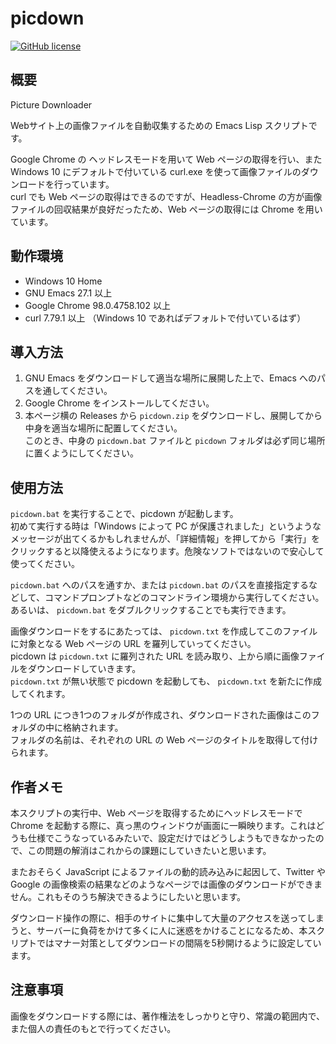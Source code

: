 

# picdown

[![GitHub license](<https://img.shields.io/github/license/suyeden/picdown?color=blue>)](<https://github.com/suyeden/picdown/blob/master/LICENSE>)  


## 概要

Picture Downloader  

Webサイト上の画像ファイルを自動収集するための Emacs Lisp スクリプトです。  

Google Chrome の ヘッドレスモードを用いて Web ページの取得を行い、また Windows 10 にデフォルトで付いている curl.exe を使って画像ファイルのダウンロードを行っています。  
curl でも Web ページの取得はできるのですが、Headless-Chrome の方が画像ファイルの回収結果が良好だったため、Web ページの取得には Chrome を用いています。  


## 動作環境

-   Windows 10 Home
-   GNU Emacs 27.1 以上
-   Google Chrome 98.0.4758.102 以上
-   curl 7.79.1 以上 （Windows 10 であればデフォルトで付いているはず）


## 導入方法

1.  GNU Emacs をダウンロードして適当な場所に展開した上で、Emacs へのパスを通してください。
2.  Google Chrome をインストールしてください。
3.  本ページ横の Releases から `picdown.zip` をダウンロードし、展開してから中身を適当な場所に配置してください。  
    このとき、中身の `picdown.bat` ファイルと `picdown` フォルダは必ず同じ場所に置くようにしてください。


## 使用方法

`picdown.bat` を実行することで、picdown が起動します。  
初めて実行する時は「Windows によって PC が保護されました」というようなメッセージが出てくるかもしれませんが、「詳細情報」を押してから「実行」をクリックすると以降使えるようになります。危険なソフトではないので安心して使ってください。  

`picdown.bat` へのパスを通すか、または `picdown.bat` のパスを直接指定するなどして、コマンドプロンプトなどのコマンドライン環境から実行してください。  
あるいは、 `picdown.bat` をダブルクリックすることでも実行できます。  

画像ダウンロードをするにあたっては、 `picdown.txt` を作成してこのファイルに対象となる Web ページの URL を羅列していってください。  
picdown は `picdown.txt` に羅列された URL を読み取り、上から順に画像ファイルをダウンロードしていきます。  
`picdown.txt` が無い状態で picdown を起動しても、 `picdown.txt` を新たに作成してくれます。  

1つの URL につき1つのフォルダが作成され、ダウンロードされた画像はこのフォルダの中に格納されます。  
フォルダの名前は、それぞれの URL の Web ページのタイトルを取得して付けられます。  


## 作者メモ

本スクリプトの実行中、Web ページを取得するためにヘッドレスモードで Chrome を起動する際に、真っ黒のウィンドウが画面に一瞬映ります。これはどうも仕様でこうなっているみたいで、設定だけではどうしようもできなかったので、この問題の解消はこれからの課題にしていきたいと思います。  

またおそらく JavaScript によるファイルの動的読み込みに起因して、Twitter や Google の画像検索の結果などのようなページでは画像のダウンロードができません。これもそのうち解決できるようにしたいと思います。  

ダウンロード操作の際に、相手のサイトに集中して大量のアクセスを送ってしまうと、サーバーに負荷をかけて多くに人に迷惑をかけることになるため、本スクリプトではマナー対策としてダウンロードの間隔を5秒開けるように設定しています。  


## 注意事項

画像をダウンロードする際には、著作権法をしっかりと守り、常識の範囲内で、また個人の責任のもとで行ってください。  

